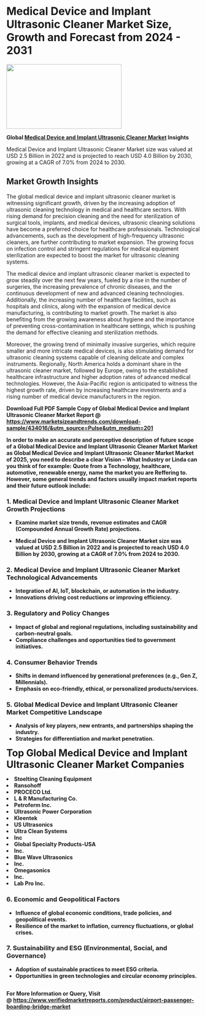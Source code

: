 <H1>Medical Device and Implant Ultrasonic Cleaner Market Size, Growth and Forecast from 2024 - 2031</H1><img class="aligncenter size-medium wp-image-584254" src="https://thirdeyenews.in/wp-content/uploads/2024/09/Global-Market-Research-300x168.jpeg" alt="" width="300" height="168" /><p><strong>Global&nbsp;<a href="https://www.marketsizeandtrends.com/download-sample/434016/&amp;utm_source=Pulse&amp;utm_medium=201">Medical Device and Implant Ultrasonic Cleaner Market</a> Insights</strong></p><p>Medical Device and Implant Ultrasonic Cleaner Market size was valued at USD 2.5 Billion in 2022 and is projected to reach USD 4.0 Billion by 2030, growing at a CAGR of 7.0% from 2024 to 2030.</p><p><h2>Market Growth Insights</h2> <p>The global medical device and implant ultrasonic cleaner market is witnessing significant growth, driven by the increasing adoption of ultrasonic cleaning technology in medical and healthcare sectors. With rising demand for precision cleaning and the need for sterilization of surgical tools, implants, and medical devices, ultrasonic cleaning solutions have become a preferred choice for healthcare professionals. Technological advancements, such as the development of high-frequency ultrasonic cleaners, are further contributing to market expansion. The growing focus on infection control and stringent regulations for medical equipment sterilization are expected to boost the market for ultrasonic cleaning systems.</p> <p><strong></strong></p> <p>The medical device and implant ultrasonic cleaner market is expected to grow steadily over the next few years, fueled by a rise in the number of surgeries, the increasing prevalence of chronic diseases, and the continuous development of new and advanced cleaning technologies. Additionally, the increasing number of healthcare facilities, such as hospitals and clinics, along with the expansion of medical device manufacturing, is contributing to market growth. The market is also benefiting from the growing awareness about hygiene and the importance of preventing cross-contamination in healthcare settings, which is pushing the demand for effective cleaning and sterilization methods.</p> <p>Moreover, the growing trend of minimally invasive surgeries, which require smaller and more intricate medical devices, is also stimulating demand for ultrasonic cleaning systems capable of cleaning delicate and complex instruments. Regionally, North America holds a dominant share in the ultrasonic cleaner market, followed by Europe, owing to the established healthcare infrastructure and higher adoption rates of advanced medical technologies. However, the Asia-Pacific region is anticipated to witness the highest growth rate, driven by increasing healthcare investments and a rising number of medical device manufacturers in the region.</p> <p><strong></p><p><span class=""><strong>Download Full PDF Sample Copy of Global Medical Device and Implant Ultrasonic Cleaner Market Report</strong> @ <a href="https://www.marketsizeandtrends.com/download-sample/434016/&amp;utm_source=Pulse&amp;utm_medium=201" target="_blank">https://www.marketsizeandtrends.com/download-sample/434016/&amp;utm_source=Pulse&amp;utm_medium=201</a></span></p><p>In order to make an accurate and perceptive description of future scope of a Global&nbsp;Medical Device and Implant Ultrasonic Cleaner Market Market as Global&nbsp;Medical Device and Implant Ultrasonic Cleaner Market Market of 2025, you need to describe a clear Vision &ndash; What Industry or Linda can you think of for example: Quote from a Technology, healthcare, automotive, renewable energy, name the market you are Reffering to. However, some general trends and factors usually impact market reports and their future outlook include:</p><h3>1.&nbsp;<strong>Medical Device and Implant Ultrasonic Cleaner Market Growth Projections</strong></h3><ul><li>Examine market size trends, revenue estimates and CAGR (Compounded Annual Growth Rate) projections.</li><li><p>Medical Device and Implant Ultrasonic Cleaner Market size was valued at USD 2.5 Billion in 2022 and is projected to reach USD 4.0 Billion by 2030, growing at a CAGR of 7.0% from 2024 to 2030.</p></li></ul><h3>2.&nbsp;<strong>Medical Device and Implant Ultrasonic Cleaner Market Technological Advancements</strong></h3><ul><li>Integration of AI, IoT, blockchain, or automation in the industry.</li><li>Innovations driving cost reductions or improving efficiency.</li></ul><h3>3.&nbsp;<strong>Regulatory and Policy Changes</strong></h3><ul><li>Impact of global and regional regulations, including sustainability and carbon-neutral goals.</li><li>Compliance challenges and opportunities tied to government initiatives.</li></ul><h3>4.&nbsp;<strong>Consumer Behavior Trends</strong></h3><ul><li>Shifts in demand influenced by generational preferences (e.g., Gen Z, Millennials).</li><li>Emphasis on eco-friendly, ethical, or personalized products/services.</li></ul><h3>5.&nbsp;<strong>Global Medical Device and Implant Ultrasonic Cleaner Market Competitive Landscape</strong></h3><ul><li>Analysis of key players, new entrants, and partnerships shaping the industry.</li><li>Strategies for differentiation and market penetration.</li></ul><p data-pm-slice="1 1 []"><span style="color: inherit; font-family: inherit; font-size: 25px;">Top Global Medical Device and Implant Ultrasonic Cleaner Market Companies</span></p><div class="" data-test-id=""><p><li>Stoelting Cleaning Equipment</li><li> Ransohoff</li><li> PROCECO Ltd.</li><li> L & R Manufacturing Co.</li><li> Petroferm Inc.</li><li> Ultrasonic Power Corporation</li><li> Kleentek</li><li> US Ultrasonics</li><li> Ultra Clean Systems</li><li> Inc</li><li> Global Specialty Products-USA</li><li> Inc.</li><li> Blue Wave Ultrasonics</li><li> Inc.</li><li> Omegasonics</li><li> Inc.</li><li> Lab Pro Inc.</li></p></div><h3>6.&nbsp;<strong>Economic and Geopolitical Factors</strong></h3><ul><li>Influence of global economic conditions, trade policies, and geopolitical events.</li><li>Resilience of the market to inflation, currency fluctuations, or global crises.</li></ul><h3>7.&nbsp;<strong>Sustainability and ESG (Environmental, Social, and Governance)</strong></h3><ul><li>Adoption of sustainable practices to meet ESG criteria.</li><li>Opportunities in green technologies and circular economy principles.</li></ul><h2><strong style="font-size: 14px;">For More Information or Query, Visit @&nbsp;</strong><a style="background-color: #ffffff; font-size: 14px;" href="https://www.marketsizeandtrends.com/report/medical-device-and-implant-ultrasonic-cleaner-market/" target="_blank">https://www.verifiedmarketreports.com/product/airport-passenger-boarding-bridge-market</a></h2>
